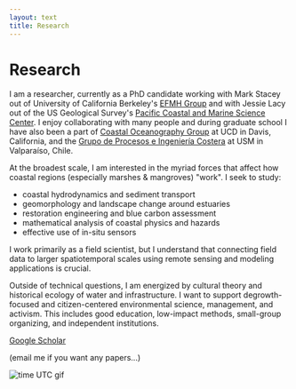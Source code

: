 ```yaml
---
layout: text
title: Research
---
```


# Research

I am a researcher, currently as a PhD candidate working with Mark Stacey out of University of California Berkeley's <a href="http://efmh.berkeley.edu/efmhgroup/about.html">EFMH Group</a> and with Jessie Lacy out of the US Geological Survey's <a href="https://www.usgs.gov/centers/pcmsc">Pacific Coastal and Marine Science Center</a>. I enjoy collaborating with many people and during graduate school I have also been a part of <a href="https://largier.sf.ucdavis.edu">Coastal Oceanography Group</a> at UCD in Davis, California, and the <a href="http://obrasciviles.usm.cl/investigacion/lineas-de-investigacion/estudios-de-procesos-e-ingenieria-costera/">Grupo de Procesos e Ingeniería Costera</a> at USM in Valparaíso, Chile.

At the broadest scale, I am interested in the myriad forces that affect how coastal regions (especially marshes & mangroves) "work". I seek to study:

- coastal hydrodynamics and sediment transport
- geomorphology and landscape change around estuaries
- restoration engineering and blue carbon assessment
- mathematical analysis of coastal physics and hazards
- effective use of in-situ sensors 

I work primarily as a field scientist, but I understand that connecting field data to larger spatiotemporal scales using remote sensing and modeling applications is crucial. 

Outside of technical questions, I am energized by cultural theory and historical ecology of water and infrastructure. I want to support degrowth-focused and citizen-centered environmental science, management, and activism. This includes good education, low-impact methods, small-group organizing, and independent institutions.

[Google Scholar](https://scholar.google.com/citations?user=1xjkTv0AAAAJ&hl=en&oi=ao)

(email me if you want any papers...)

![time UTC gif](https://hookrace.net/time.gif)
